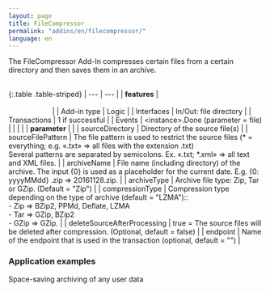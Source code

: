 ```yaml
---
layout: page
title: FileCompressor
permalink: "addins/en/filecompressor/"
language: en
---
```


The FileCompressor Add-In compresses certain files from a certain directory and then saves them in an archive.<br /><br />

{:.table .table-striped}
| --- | --- |
| __features__ | &nbsp;&nbsp;&nbsp;&nbsp;&nbsp;&nbsp;&nbsp;&nbsp;&nbsp;&nbsp;&nbsp;&nbsp;&nbsp;&nbsp;&nbsp;&nbsp;&nbsp;&nbsp;&nbsp;&nbsp;&nbsp;&nbsp;&nbsp;&nbsp;&nbsp;&nbsp;&nbsp;&nbsp;&nbsp;&nbsp;&nbsp;&nbsp;&nbsp;&nbsp;&nbsp;&nbsp;&nbsp;&nbsp;&nbsp;&nbsp;&nbsp;&nbsp;&nbsp;&nbsp;&nbsp;&nbsp;&nbsp;&nbsp;&nbsp;&nbsp;&nbsp;&nbsp;&nbsp;&nbsp;&nbsp;&nbsp;&nbsp;&nbsp;&nbsp;&nbsp;&nbsp;&nbsp;&nbsp;&nbsp;&nbsp;&nbsp;&nbsp;&nbsp;&nbsp;&nbsp;&nbsp;&nbsp;&nbsp;&nbsp;&nbsp;&nbsp;&nbsp;&nbsp;&nbsp;&nbsp;&nbsp;&nbsp;&nbsp;&nbsp;&nbsp;&nbsp;&nbsp;&nbsp;&nbsp;&nbsp;&nbsp;&nbsp;&nbsp;&nbsp;&nbsp;&nbsp;&nbsp;&nbsp;&nbsp;&nbsp;&nbsp;&nbsp;&nbsp;&nbsp;&nbsp;&nbsp;&nbsp;&nbsp;&nbsp;&nbsp;&nbsp;&nbsp;&nbsp;&nbsp;&nbsp;&nbsp;&nbsp;&nbsp;&nbsp;&nbsp;&nbsp;&nbsp;&nbsp;&nbsp;&nbsp;&nbsp;&nbsp;&nbsp;&nbsp;&nbsp;&nbsp;&nbsp;&nbsp;&nbsp;&nbsp;&nbsp;&nbsp;&nbsp;&nbsp;&nbsp;&nbsp;&nbsp;&nbsp;&nbsp;&nbsp;&nbsp;&nbsp;&nbsp;&nbsp; |
| Add-in type | Logic |
| Interfaces | In/Out: file directory |
| Transactions | 	1 if successful |
| Events | &lt;instance&gt;.Done (parameter = file) |
| | |
| __parameter__ | |
| sourceDirectory | Directory of the source file(s) |
| sourceFilePattern | The file pattern is used to restrict the source files (* = everything; e.g. «.txt» => all files with the extension .txt)<br />Several patterns are separated by semicolons. Ex. «.txt; *.xml» => all text and XML files. |
| archiveName | File name (including directory) of the archive. The input {0} is used as a placeholder for the current date. E.g. {0: yyyyMMdd} .zip => 20161128.zip. |
| archiveType | 	Archive file type: Zip, Tar or GZip. (Default = "Zip") |
| compressionType | Compression type depending on the type of archive (default = "LZMA")::<br />- Zip => BZip2, PPMd, Deflate, LZMA<br />- Tar => GZip, BZip2<br />- GZip => GZip. |
| deleteSourceAfterProcessing | true = The source files will be deleted after compression. (Optional, default = false) |
| endpoint | Name of the endpoint that is used in the transaction (optional, default = "") |

### Application examples

Space-saving archiving of any user data
